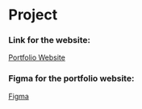 # Project

### Link for the website:
[Portfolio Website](https://yashinani.vercel.app/)

### Figma for the portfolio website:
[Figma](https://www.figma.com/file/9OcJgbevFPZak1yXzvcEIW/My-Web-Portfolio-(Community)?node-id=21%3A2858&mode=dev) 